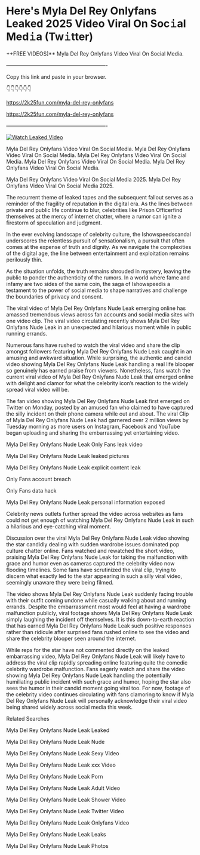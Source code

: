# Here's Myla Del Rey Onlyfans Leaked 2025 Video Viral On Soc𝚒al Med𝚒a (Tw𝚒tter)

++FREE VIDEOS]** Myla Del Rey Onlyfans Video Viral On Social Media.

———————————————————-

Copy this link and paste in your browser.

👇👇👇👇👇👇

https://2k25fun.com/myla-del-rey-onlyfans

https://2k25fun.com/myla-del-rey-onlyfans

———————————————————-

[![Watch Leaked Video](https://miro.medium.com/v2/resize:fit:828/format:webp/1*cilzJN44JGOrTw9NJCrNHA.gif "Watch Leaked Video")](https://2k25fun.com/myla-del-rey-onlyfans)

Myla Del Rey Onlyfans Video Viral On Social Media. Myla Del Rey Onlyfans Video Viral On Social Media. Myla Del Rey Onlyfans Video Viral On Social Media. Myla Del Rey Onlyfans Video Viral On Social Media. Myla Del Rey Onlyfans Video Viral On Social Media.

Myla Del Rey Onlyfans Video Viral On Social Media 2025. Myla Del Rey Onlyfans Video Viral On Social Media 2025.

The recurrent theme of leaked tapes and the subsequent fallout serves as a reminder of the fragility of reputation in the digital era. As the lines between private and public life continue to blur, celebrities like Prison Officerfind themselves at the mercy of internet chatter, where a rumor can ignite a firestorm of speculation and judgment.

In the ever evolving landscape of celebrity culture, the Ishowspeedscandal underscores the relentless pursuit of sensationalism, a pursuit that often comes at the expense of truth and dignity. As we navigate the complexities of the digital age, the line between entertainment and exploitation remains perilously thin.

As the situation unfolds, the truth remains shrouded in mystery, leaving the public to ponder the authenticity of the rumors. In a world where fame and infamy are two sides of the same coin, the saga of Ishowspeedis a testament to the power of social media to shape narratives and challenge the boundaries of privacy and consent.

The viral video of Myla Del Rey Onlyfans Nude Leak emerging online has amassed tremendous views across fan accounts and social media sites with one video clip. The viral video circulating recently shows Myla Del Rey Onlyfans Nude Leak in an unexpected and hilarious moment while in public running errands.

Numerous fans have rushed to watch the viral video and share the clip amongst followers featuring Myla Del Rey Onlyfans Nude Leak caught in an amusing and awkward situation. While surprising, the authentic and candid video showing Myla Del Rey Onlyfans Nude Leak handling a real life blooper so genuinely has earned praise from viewers. Nonetheless, fans watch the current viral video of Myla Del Rey Onlyfans Nude Leak that emerged online with delight and clamor for what the celebrity icon’s reaction to the widely spread viral video will be.

The fan video showing Myla Del Rey Onlyfans Nude Leak first emerged on Twitter on Monday, posted by an amused fan who claimed to have captured the silly incident on their phone camera while out and about. The viral Clip of Myla Del Rey Onlyfans Nude Leak had garnered over 2 million views by Tuesday morning as more users on Instagram, Facebook and YouTube began uploading and sharing the embarrassing yet entertaining video.

Myla Del Rey Onlyfans Nude Leak Only Fans leak video

Myla Del Rey Onlyfans Nude Leak leaked pictures

Myla Del Rey Onlyfans Nude Leak explicit content leak

Only Fans account breach

Only Fans data hack

Myla Del Rey Onlyfans Nude Leak personal information exposed

Celebrity news outlets further spread the video across websites as fans could not get enough of watching Myla Del Rey Onlyfans Nude Leak in such a hilarious and eye-catching viral moment.

Discussion over the viral Myla Del Rey Onlyfans Nude Leak video showing the star candidly dealing with sudden wardrobe issues dominated pop culture chatter online. Fans watched and rewatched the short video, praising Myla Del Rey Onlyfans Nude Leak for taking the malfunction with grace and humor even as cameras captured the celebrity video now flooding timelines. Some fans have scrutinized the viral clip, trying to discern what exactly led to the star appearing in such a silly viral video, seemingly unaware they were being filmed.

The video shows Myla Del Rey Onlyfans Nude Leak suddenly facing trouble with their outfit coming undone while casually walking about and running errands. Despite the embarrassment most would feel at having a wardrobe malfunction publicly, viral footage shows Myla Del Rey Onlyfans Nude Leak simply laughing the incident off themselves. It is this down-to-earth reaction that has earned Myla Del Rey Onlyfans Nude Leak such positive responses rather than ridicule after surprised fans rushed online to see the video and share the celebrity blooper seen around the internet.

While reps for the star have not commented directly on the leaked embarrassing video, Myla Del Rey Onlyfans Nude Leak will likely have to address the viral clip rapidly spreading online featuring quite the comedic celebrity wardrobe malfunction. Fans eagerly watch and share the video showing Myla Del Rey Onlyfans Nude Leak handling the potentially humiliating public incident with such grace and humor, hoping the star also sees the humor in their candid moment going viral too. For now, footage of the celebrity video continues circulating with fans clamoring to know if Myla Del Rey Onlyfans Nude Leak will personally acknowledge their viral video being shared widely across social media this week.

Related Searches

Myla Del Rey Onlyfans Nude Leak Leaked

Myla Del Rey Onlyfans Nude Leak Nude

Myla Del Rey Onlyfans Nude Leak Sexy Video

Myla Del Rey Onlyfans Nude Leak xxx Video

Myla Del Rey Onlyfans Nude Leak Porn

Myla Del Rey Onlyfans Nude Leak Adult Video

Myla Del Rey Onlyfans Nude Leak Shower Video

Myla Del Rey Onlyfans Nude Leak Twitter Video

Myla Del Rey Onlyfans Nude Leak Onlyfans Video

Myla Del Rey Onlyfans Nude Leak Leaks

Myla Del Rey Onlyfans Nude Leak Photos